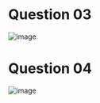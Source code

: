 # Question 03
![image](https://github.com/user-attachments/assets/737e299f-fe9f-4d95-a955-f18aef436208)

# Question 04
![image](https://github.com/user-attachments/assets/737e299f-fe9f-4d95-a955-f18aef436208)

